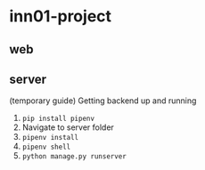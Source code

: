 # inn01-project

## web
 
## server

(temporary guide)
Getting backend up and running
1. `pip install pipenv`
2. Navigate to server folder
3. `pipenv install`
4. `pipenv shell`
5. `python manage.py runserver`
